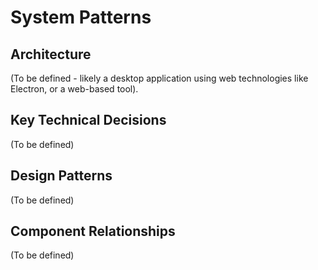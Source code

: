 # System Patterns

## Architecture

(To be defined - likely a desktop application using web technologies like Electron, or a web-based tool).

## Key Technical Decisions

(To be defined)

## Design Patterns

(To be defined)

## Component Relationships

(To be defined)

